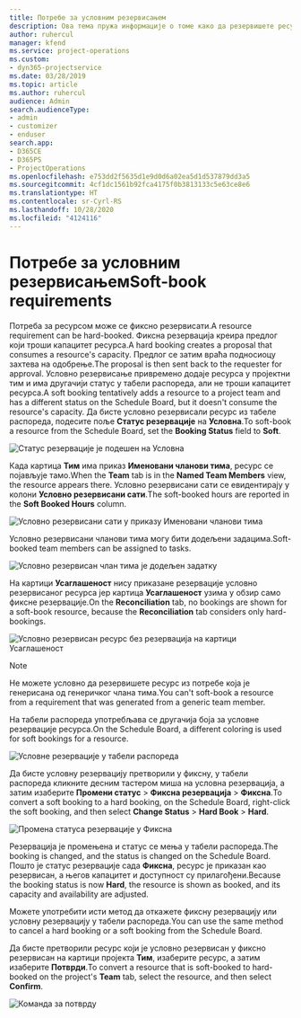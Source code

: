 ```yaml
---
title: Потребе за условним резервисањем
description: Ова тема пружа информације о томе како да резервишете ресурсе према потребама за условним резервисањем.
author: ruhercul
manager: kfend
ms.service: project-operations
ms.custom:
- dyn365-projectservice
ms.date: 03/28/2019
ms.topic: article
ms.author: ruhercul
audience: Admin
search.audienceType:
- admin
- customizer
- enduser
search.app:
- D365CE
- D365PS
- ProjectOperations
ms.openlocfilehash: e753dd2f5635d1e9d0d6a02ea5d1d537879dd3a5
ms.sourcegitcommit: 4cf1dc1561b92fca4175f0b3813133c5e63ce8e6
ms.translationtype: HT
ms.contentlocale: sr-Cyrl-RS
ms.lasthandoff: 10/28/2020
ms.locfileid: "4124116"
---
```

# <a name="soft-book-requirements"></a><span data-ttu-id="55c06-103">Потребе за условним резервисањем</span><span class="sxs-lookup"><span data-stu-id="55c06-103">Soft-book requirements</span></span>

<span data-ttu-id="55c06-104">Потреба за ресурсом може се фиксно резервисати.</span><span class="sxs-lookup"><span data-stu-id="55c06-104">A resource requirement can be hard-booked.</span></span> <span data-ttu-id="55c06-105">Фиксна резервација креира предлог који троши капацитет ресурса.</span><span class="sxs-lookup"><span data-stu-id="55c06-105">A hard booking creates a proposal that consumes a resource's capacity.</span></span> <span data-ttu-id="55c06-106">Предлог се затим враћа подносиоцу захтева на одобрење.</span><span class="sxs-lookup"><span data-stu-id="55c06-106">The proposal is then sent back to the requester for approval.</span></span> <span data-ttu-id="55c06-107">Условно резервисање привремено додаје ресурса у пројектни тим и има другачији статус у табели распореда, али не троши капацитет ресурса.</span><span class="sxs-lookup"><span data-stu-id="55c06-107">A soft booking tentatively adds a resource to a project team and has a different status on the Schedule Board, but it doesn't consume the resource's capacity.</span></span> <span data-ttu-id="55c06-108">Да бисте условно резервисали ресурс из табеле распореда, подесите поље **Статус резервације** на **Условна**.</span><span class="sxs-lookup"><span data-stu-id="55c06-108">To soft-book a resource from the Schedule Board, set the **Booking Status** field to **Soft**.</span></span>

![Статус резервације је подешен на Условна](media/Resource-Management-image77.png)

<span data-ttu-id="55c06-110">Када картица **Тим** има приказ **Именовани чланови тима**, ресурс се појављује тамо.</span><span class="sxs-lookup"><span data-stu-id="55c06-110">When the **Team** tab is in the **Named Team Members** view, the resource appears there.</span></span> <span data-ttu-id="55c06-111">Условно резервисани сати се евидентирају у колони **Условно резервисани сати**.</span><span class="sxs-lookup"><span data-stu-id="55c06-111">The soft-booked hours are reported in the **Soft Booked Hours** column.</span></span>

![Условно резервисани сати у приказу Именовани чланови тима](media/Resource-Management-image78.png)

<span data-ttu-id="55c06-113">Условно резервисани чланови тима могу бити додељени задацима.</span><span class="sxs-lookup"><span data-stu-id="55c06-113">Soft-booked team members can be assigned to tasks.</span></span>

![Условно резервисан члан тима је додељен задатку](media/Resource-Management-image79.png)

<span data-ttu-id="55c06-115">На картици **Усаглашеност** нису приказане резервације условно резервисаног ресурса јер картица **Усаглашеност** узима у обзир само фиксне резервације.</span><span class="sxs-lookup"><span data-stu-id="55c06-115">On the **Reconciliation** tab, no bookings are shown for a soft-book resource, because the **Reconciliation** tab considers only hard-bookings.</span></span>

![Условно резервисан ресурс без резервација на картици Усаглашеност](media/Resource-Management-image80.png)

> [!NOTE]
> <span data-ttu-id="55c06-117">Не можете условно да резервишете ресурс из потребе која је генерисана од генеричког члана тима.</span><span class="sxs-lookup"><span data-stu-id="55c06-117">You can't soft-book a resource from a requirement that was generated from a generic team member.</span></span>

<span data-ttu-id="55c06-118">На табели распореда употребљава се другачија боја за условне резервације ресурса.</span><span class="sxs-lookup"><span data-stu-id="55c06-118">On the Schedule Board, a different coloring is used for soft bookings for a resource.</span></span>

![Условне резервације у табели распореда](media/Resource-Management-image81.png)

<span data-ttu-id="55c06-120">Да бисте условну резервацију претворили у фиксну, у табели распореда кликните десним тастером миша на условна резервација, а затим изаберите **Промени статус** \> **Фиксна резервација** \> **Фиксна**.</span><span class="sxs-lookup"><span data-stu-id="55c06-120">To convert a soft booking to a hard booking, on the Schedule Board, right-click the soft booking, and then select **Change Status** \> **Hard Book** \> **Hard**.</span></span>

![Промена статуса резервације у Фиксна](media/Resource-Management-image82.png)

<span data-ttu-id="55c06-122">Резервација је промењена и статус се мења у табели распореда.</span><span class="sxs-lookup"><span data-stu-id="55c06-122">The booking is changed, and the status is changed on the Schedule Board.</span></span> <span data-ttu-id="55c06-123">Пошто је статус резервације сада **Фиксна**, ресурс је приказан као резервисан, а његов капацитет и доступност су прилагођени.</span><span class="sxs-lookup"><span data-stu-id="55c06-123">Because the booking status is now **Hard**, the resource is shown as booked, and its capacity and availability are adjusted.</span></span>

<span data-ttu-id="55c06-124">Можете употребити исти метод да откажете фиксну резервацију или условну резервацију у табели распореда.</span><span class="sxs-lookup"><span data-stu-id="55c06-124">You can use the same method to cancel a hard booking or a soft booking from the Schedule Board.</span></span>

<span data-ttu-id="55c06-125">Да бисте претворили ресурс који је условно резервисан у фиксно резервисан на картици пројекта **Тим**, изаберите ресурс, а затим изаберите **Потврди**.</span><span class="sxs-lookup"><span data-stu-id="55c06-125">To convert a resource that is soft-booked to hard-booked on the project's **Team** tab, select the resource, and then select **Confirm**.</span></span>

![Команда за потврду](media/Resource-Management-image83.png)

